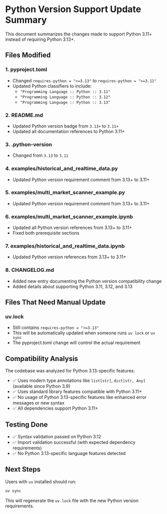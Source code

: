 # Python Version Support Update Summary

This document summarizes the changes made to support Python 3.11+ instead of requiring Python 3.13+.

## Files Modified

### 1. pyproject.toml
- Changed `requires-python = ">=3.13"` to `requires-python = ">=3.11"`
- Updated Python classifiers to include:
  - `"Programming Language :: Python :: 3.11"`
  - `"Programming Language :: Python :: 3.12"`
  - `"Programming Language :: Python :: 3.13"`

### 2. README.md
- Updated Python version badge from `3.13+` to `3.11+`
- Updated all documentation references to Python 3.11+

### 3. .python-version
- Changed from `3.13` to `3.11`

### 4. examples/historical_and_realtime_data.py
- Updated Python version requirement comment from 3.13+ to 3.11+

### 5. examples/multi_market_scanner_example.py
- Updated Python version requirement comment from 3.13+ to 3.11+

### 6. examples/multi_market_scanner_example.ipynb
- Updated all Python version references from 3.13+ to 3.11+
- Fixed both prerequisite sections

### 7. examples/historical_and_realtime_data.ipynb
- Updated Python version references from 3.13+ to 3.11+

### 8. CHANGELOG.md
- Added new entry documenting the Python version compatibility change
- Added details about supporting Python 3.11, 3.12, and 3.13

## Files That Need Manual Update

### uv.lock
- Still contains `requires-python = ">=3.13"`
- This will be automatically updated when someone runs `uv lock` or `uv sync`
- The pyproject.toml change will control the actual requirement

## Compatibility Analysis

The codebase was analyzed for Python 3.13-specific features:
- ✅ Uses modern type annotations like `list[str]`, `dict[str, Any]` (available since Python 3.9)
- ✅ Uses standard library features compatible with Python 3.11+
- ✅ No usage of Python 3.13-specific features like enhanced error messages or new syntax
- ✅ All dependencies support Python 3.11+

## Testing Done

- ✅ Syntax validation passed on Python 3.12
- ✅ Import validation successful (with expected dependency requirements)
- ✅ No Python 3.13-specific language features detected

## Next Steps

Users with `uv` installed should run:
```bash
uv sync
```

This will regenerate the `uv.lock` file with the new Python version requirements.
